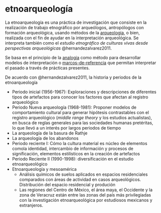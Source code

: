 # etnoarqueología

La etnoarqueología es una práctica de investigación que consiste en la realización de trabajo etnográfico por arqueólogos, antropólogos con formación arqueológica, usando métodos de la [arqueologia](arqueologia.md), o bien, realizada con el fin de ayudar en la interpretación arqueológica. Se interpreta también como el *estudio etnográfico de culturas vivas desde perspectivas arqueológicas* @hernandezalvarez2011.

Se basa en el principio de la [analogia](analogia.md) como método para desarrollar modelos de interpretación o [marcos-de-referencia](marcos-de-referencia.md) que permitan interpretar el pasado a través de prácticas presentes.

De acuerdo con @hernandezalvarez2011, la historia y periodos de la etnoarqueología

* Periodo inicial (1956-1967): Exploraciones y descripciones de diferentes tipos de artefactos para conocer los factores que afectan al registro arqueológico
* Periodo Nueva arqueología (1968-1981): Proponer modelos de comportamiento cultural para generar hipótesis contrastables con el registro arqueológico (*middle range theory* y los estudios actualistas), en busca de reglas generales para las sociedades humanas pretéritas, lo que llevó a un interés por largos periodos de tiempo
* La arqueología de la basura de Rathje
* La arqueología de los abandonos
* Periodo reciente I: Cómo la cultura material es núcleo de elementos comola identidad, intercambio de información y procesos de significación, elementos estilísticos en la creación de artefactos
* Periodo Reciente II (1990-1998): diversificación en el estudio etnoarqueológico
* Etnoarqueología y mesoamérica
  * Análisis químicos de suelos aplicados en espacios residenciales comparados con áreas de actividad en casos arqueológicos. Distribución del espacio residencial y produción
  * Las regiones del Centro de México, el área maya, el Occidente y la zona de Veracruz están entre las zonas del país más privilegiadas con la investigación etnoarqueológica por estudiosos mexicanos y extranjeros.
